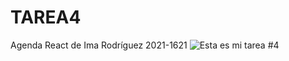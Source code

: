 # TAREA4
 Agenda React de Ima Rodríguez 2021-1621
 ![Esta es mi tarea #4](https://cdn.jsdelivr.net/gh/Imarodriguez/TAREA4@main/src/Screenshot%202023-07-17%20at%208.20.32%20PM.png)


